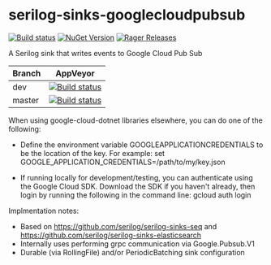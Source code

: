 # serilog-sinks-googlecloudpubsub
[![Build status](https://ci.appveyor.com/api/projects/status/afbwe9ssan2quind?svg=true)](https://ci.appveyor.com/project/operezfuentes/serilog-sinks-googlecloudpubsub/branch/master)  [![NuGet Version](http://img.shields.io/nuget/v/Serilog.Sinks.GoogleCloudPubSub.svg?style=flat)](https://www.nuget.org/packages/Serilog.Sinks.GoogleCloudPubSub/) [![Rager Releases](http://rager.io/badge.svg?url=https%3A%2F%2Fwww.nuget.org%2Fpackages%2FSerilog.Sinks.GoogleCloudPubSub%2F)](http://rager.io/projects/search?badge=1&query=nuget.org/packages/Serilog.Sinks.GoogleCloudPubSub/)

A Serilog sink that writes events to Google Cloud Pub Sub

Branch  | AppVeyor 
------------- | ------------- 
dev | [![Build status](https://ci.appveyor.com/api/projects/status/afbwe9ssan2quind/branch/dev?svg=true)](https://ci.appveyor.com/project/operezfuentes/serilog-sinks-googlecloudpubsub/branch/dev) 
master | [![Build status](https://ci.appveyor.com/api/projects/status/afbwe9ssan2quind/branch/master?svg=true)](https://ci.appveyor.com/project/operezfuentes/serilog-sinks-googlecloudpubsub/branch/master)


When using google-cloud-dotnet libraries elsewhere, you can do one of the following:

- Define the environment variable GOOGLEAPPLICATIONCREDENTIALS to be the location of the key. For example:
set GOOGLE_APPLICATION_CREDENTIALS=/path/to/my/key.json

- If running locally for development/testing, you can authenticate using the Google Cloud SDK. Download the SDK if you haven't already, then login by running the following in the command line:
gcloud auth login

Implmentation notes:

- Based on https://github.com/serilog/serilog-sinks-seq and https://github.com/serilog/serilog-sinks-elasticsearch
- Internally uses performing grpc communication via Google.Pubsub.V1
- Durable (via RollingFile) and/or PeriodicBatching sink configuration
